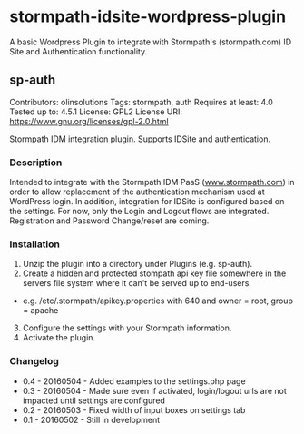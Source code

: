 # stormpath-idsite-wordpress-plugin
A basic Wordpress Plugin to integrate with Stormpath's (stormpath.com) ID Site and Authentication functionality.

## sp-auth
Contributors: olinsolutions
Tags: stormpath, auth
Requires at least: 4.0
Tested up to: 4.5.1
License: GPL2
License URI: https://www.gnu.org/licenses/gpl-2.0.html

Stormpath IDM integration plugin.  Supports IDSite and authentication.

### Description
Intended to integrate with the Stormpath IDM PaaS (www.stormpath.com) in order to allow replacement of the authentication mechanism used at WordPress login.  In addition, integration for IDSite is configured based on the settings.
For now, only the Login and Logout flows are integrated.  Registration and Password Change/reset are coming.


### Installation
1. Unzip the plugin into a directory under Plugins (e.g. sp-auth).
2. Create a hidden and protected stompath api key file somewhere in the servers file system where it can\'t be served up to end-users.
* e.g. /etc/.stormpath/apikey.properties with 640 and owner = root, group = apache
3. Configure the settings with your Stormpath information.
4. Activate the plugin.


### Changelog
* 0.4 - 20160504 - Added examples to the settings.php page
* 0.3 - 20160504 - Made sure even if activated, login/logout urls are not impacted until settings are configured
* 0.2 - 20160503 - Fixed width of input boxes on settings tab
* 0.1 - 20160502 - Still in development

